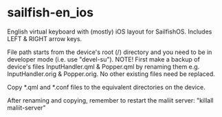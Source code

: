 sailfish-en_ios
===============

English virtual keyboard with (mostly) iOS layout for SailfishOS. Includes LEFT &amp; RIGHT arrow keys.

File path starts from the device's root (/) directory and you need to be in developer mode (i.e. use "devel-su"). 
NOTE! First make a backup of device's files InputHandler.qml &amp; Popper.qml by renaming them e.g. InputHandler.orig & Popper.orig. No other existing files need be replaced.

Copy *.qml and *.conf files to the equivalent directories on the device.

After renaming and copying, remember to restart the maliit server:
"killall maliit-server"
